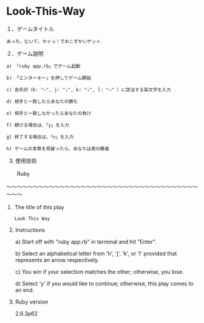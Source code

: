 # Look-This-Way
１、ゲームタイトル

    あっち、むいて、ホイっ！でおこずかいゲット
  
２、ゲーム説明

    a) 「ruby app.rb」でゲーム起動
  
    b) 「エンターキー」を押してゲーム開始
  
    c) 各矢印（h: "⇦", j: "⇩", k: "⇧", l: "⇨" ）に該当する英文字を入力
  
    d) 相手と一致したらあなたの勝ち
  
    e) 相手と一致しなかったらあなたの負け
  
    f) 続ける場合は、「y」を入力
  
    g) 終了する場合は、「n」を入力
  
    h) ゲームの本質を見破ったら、あなたは真の勝者

3. 使用技術

 　　Ruby
  

〜〜〜〜〜〜〜〜〜〜〜〜〜〜〜〜〜〜〜〜〜〜〜〜〜〜〜〜〜〜〜〜〜〜〜〜〜〜〜

１. The title of this play

       Look This Way
   
2. Instructions

    a) Start off with "ruby app.rb" in terminal and hit "Enter".
  
    b) Select an alphabetical letter from 'h', 'j', 'k', or 'l' provided that represents an arrow respectively.
  
    c) You win if your selection matches the other; otherwise, you lose.
  
    d) Select 'y' if you would like to continue; otherwise, this play comes to an end.
  
3. Ruby version

    2.6.3p62
